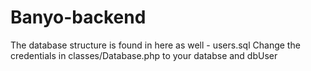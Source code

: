 # Banyo-backend

The database structure is found in here as well - users.sql
Change the credentials in classes/Database.php to your databse and dbUser
